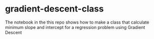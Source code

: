 # gradient-descent-class
The notebook in the this repo shows how to make a class that calculate minimum slope and intercept for a regression problem using Gradient Descent

